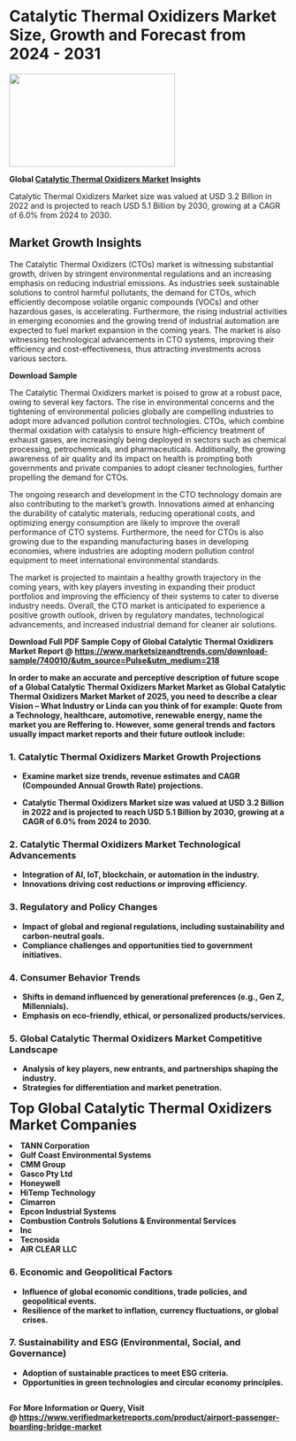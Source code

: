 <H1>Catalytic Thermal Oxidizers Market Size, Growth and Forecast from 2024 - 2031</H1><img class="aligncenter size-medium wp-image-584254" src="https://thirdeyenews.in/wp-content/uploads/2024/09/Global-Market-Research-300x168.jpeg" alt="" width="300" height="168" /><p><strong>Global&nbsp;<a href="https://www.marketsizeandtrends.com/download-sample/740010/&amp;utm_source=Pulse&amp;utm_medium=218">Catalytic Thermal Oxidizers Market</a> Insights</strong></p><p>Catalytic Thermal Oxidizers Market size was valued at USD 3.2 Billion in 2022 and is projected to reach USD 5.1 Billion by 2030, growing at a CAGR of 6.0% from 2024 to 2030.</p><p><h2>Market Growth Insights</h2> <p>The Catalytic Thermal Oxidizers (CTOs) market is witnessing substantial growth, driven by stringent environmental regulations and an increasing emphasis on reducing industrial emissions. As industries seek sustainable solutions to control harmful pollutants, the demand for CTOs, which efficiently decompose volatile organic compounds (VOCs) and other hazardous gases, is accelerating. Furthermore, the rising industrial activities in emerging economies and the growing trend of industrial automation are expected to fuel market expansion in the coming years. The market is also witnessing technological advancements in CTO systems, improving their efficiency and cost-effectiveness, thus attracting investments across various sectors.</p> <p><strong>Download Sample</strong></p> <p>The Catalytic Thermal Oxidizers market is poised to grow at a robust pace, owing to several key factors. The rise in environmental concerns and the tightening of environmental policies globally are compelling industries to adopt more advanced pollution control technologies. CTOs, which combine thermal oxidation with catalysis to ensure high-efficiency treatment of exhaust gases, are increasingly being deployed in sectors such as chemical processing, petrochemicals, and pharmaceuticals. Additionally, the growing awareness of air quality and its impact on health is prompting both governments and private companies to adopt cleaner technologies, further propelling the demand for CTOs.</p> <p>The ongoing research and development in the CTO technology domain are also contributing to the market’s growth. Innovations aimed at enhancing the durability of catalytic materials, reducing operational costs, and optimizing energy consumption are likely to improve the overall performance of CTO systems. Furthermore, the need for CTOs is also growing due to the expanding manufacturing bases in developing economies, where industries are adopting modern pollution control equipment to meet international environmental standards.</p> <p>The market is projected to maintain a healthy growth trajectory in the coming years, with key players investing in expanding their product portfolios and improving the efficiency of their systems to cater to diverse industry needs. Overall, the CTO market is anticipated to experience a positive growth outlook, driven by regulatory mandates, technological advancements, and increased industrial demand for cleaner air solutions.</p> <p><strong></p><p><span class=""><strong>Download Full PDF Sample Copy of Global Catalytic Thermal Oxidizers Market Report</strong> @ <a href="https://www.marketsizeandtrends.com/download-sample/740010/&amp;utm_source=Pulse&amp;utm_medium=218" target="_blank">https://www.marketsizeandtrends.com/download-sample/740010/&amp;utm_source=Pulse&amp;utm_medium=218</a></span></p><p>In order to make an accurate and perceptive description of future scope of a Global&nbsp;Catalytic Thermal Oxidizers Market Market as Global&nbsp;Catalytic Thermal Oxidizers Market Market of 2025, you need to describe a clear Vision &ndash; What Industry or Linda can you think of for example: Quote from a Technology, healthcare, automotive, renewable energy, name the market you are Reffering to. However, some general trends and factors usually impact market reports and their future outlook include:</p><h3>1.&nbsp;<strong>Catalytic Thermal Oxidizers Market Growth Projections</strong></h3><ul><li>Examine market size trends, revenue estimates and CAGR (Compounded Annual Growth Rate) projections.</li><li><p>Catalytic Thermal Oxidizers Market size was valued at USD 3.2 Billion in 2022 and is projected to reach USD 5.1 Billion by 2030, growing at a CAGR of 6.0% from 2024 to 2030.</p></li></ul><h3>2.&nbsp;<strong>Catalytic Thermal Oxidizers Market Technological Advancements</strong></h3><ul><li>Integration of AI, IoT, blockchain, or automation in the industry.</li><li>Innovations driving cost reductions or improving efficiency.</li></ul><h3>3.&nbsp;<strong>Regulatory and Policy Changes</strong></h3><ul><li>Impact of global and regional regulations, including sustainability and carbon-neutral goals.</li><li>Compliance challenges and opportunities tied to government initiatives.</li></ul><h3>4.&nbsp;<strong>Consumer Behavior Trends</strong></h3><ul><li>Shifts in demand influenced by generational preferences (e.g., Gen Z, Millennials).</li><li>Emphasis on eco-friendly, ethical, or personalized products/services.</li></ul><h3>5.&nbsp;<strong>Global Catalytic Thermal Oxidizers Market Competitive Landscape</strong></h3><ul><li>Analysis of key players, new entrants, and partnerships shaping the industry.</li><li>Strategies for differentiation and market penetration.</li></ul><p data-pm-slice="1 1 []"><span style="color: inherit; font-family: inherit; font-size: 25px;">Top Global Catalytic Thermal Oxidizers Market Companies</span></p><div class="" data-test-id=""><p><li>TANN Corporation</li><li> Gulf Coast Environmental Systems</li><li> CMM Group</li><li> Gasco Pty Ltd</li><li> Honeywell</li><li> HiTemp Technology</li><li> Cimarron</li><li> Epcon Industrial Systems</li><li> Combustion Controls Solutions & Environmental Services</li><li> Inc</li><li> Tecnosida</li><li> AIR CLEAR LLC</li></p></div><h3>6.&nbsp;<strong>Economic and Geopolitical Factors</strong></h3><ul><li>Influence of global economic conditions, trade policies, and geopolitical events.</li><li>Resilience of the market to inflation, currency fluctuations, or global crises.</li></ul><h3>7.&nbsp;<strong>Sustainability and ESG (Environmental, Social, and Governance)</strong></h3><ul><li>Adoption of sustainable practices to meet ESG criteria.</li><li>Opportunities in green technologies and circular economy principles.</li></ul><h2><strong style="font-size: 14px;">For More Information or Query, Visit @&nbsp;</strong><a style="background-color: #ffffff; font-size: 14px;" href="https://www.marketsizeandtrends.com/report/catalytic-thermal-oxidizers-market/" target="_blank">https://www.verifiedmarketreports.com/product/airport-passenger-boarding-bridge-market</a></h2>
